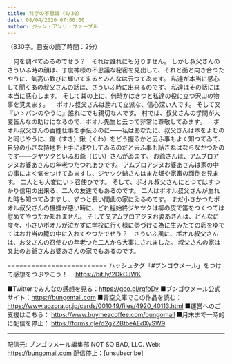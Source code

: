 ```yaml
---
title: 科学の不思議（4/30）
date: 08/04/2020 07:00:00
author: ジャン・アンリ・ファーブル
---
```


（830字。目安の読了時間：2分）

　何を調べてゐるのでせう？　それは誰れにも分りません。
しかし叔父さんのさういふ時の顔は、丁度神様の不思議な秘密を見出して、それと面と向き合つたやうに、気高い歓びに輝いて来るとみんなは云つてゐます。
私達が本当に感心して聞くあの叔父さんの話は、さういふ時に出来るのです。
私達はその話には本当に感心します。
そして其の上に、何時かはきつと私達の役に立つ沢山の物事を覚えます。
　ポオル叔父さんは勝れて立派な、信心深い人です。
そして又『いゝパンのやうに』誰れにでも親切な人です。
村では、叔父さんの学問が大変皆んなの助けになるので、ポオル先生と云つて非常に尊敬してゐます。
　ポオル叔父さんの百姓仕事を手伝ふのに――私はあなたに、叔父さんは本をよむのと同じやうに、鋤（すき）鍬（くわ）をどう握るかと云ふ事もよく知つてゐて、自分の小さな持地を上手に耕やしてゐるのだと云ふ事も話さねばならなかつたのです――ジヤツクといふお爺（じい）さんがゐます。
お爺さんは、アムブロアジヌお婆あさんの年老つたつれあひです。
アムブロアジヌお婆あさんは家の中の事によく気をつけてゐますし、ジヤツク爺さんはまた畑や家畜の面倒を見ます。
二人とも大変にいゝ召使ひです。
そして、ポオル叔父さんにとつてはすつかり信用の出来る、二人の友達でもあるのです。
二人はポオル叔父さんが生れた時も知つてゐますし、ずつと長い間此の家にゐるのです。
まだ小さかつたポオル叔父さんの機嫌が悪い時に、どれ程始終ジヤツクは柳の皮で笛をつくつては慰めてやつたか知れません。
そして又アムブロアジヌお婆あさんは、どんなに度々、小さいポオルが泣かずに学校に行く様に勢づける為に生みたての卵をゆでてはお弁当の籠の中に入れてやつたでせう？　さういふ風に、ポオル叔父さんは、お父さんの召使ひの年老つた二人から大事にされました。
叔父さんの家は又此のお爺さんお婆あさんの家でもあるのです。

=========================
ハッシュタグ「#ブンゴウメール」をつけて感想をつぶやこう！　
https://bit.ly/2DkCJWK

■Twitterでみんなの感想を見る：https://goo.gl/rgfoDv
■ブンゴウメール公式サイト：https://bungomail.com
■青空文庫でこの作品を読む：https://www.aozora.gr.jp/cards/001049/files/4920_40113.html
■運営へのご支援はこちら： https://www.buymeacoffee.com/bungomail
■月末まで一時的に配信を停止： https://forms.gle/d2gZZBtbeAEdXySW9

-------
配信元: ブンゴウメール編集部
NOT SO BAD, LLC.
Web: https://bungomail.com
配信停止：[unsubscribe]

